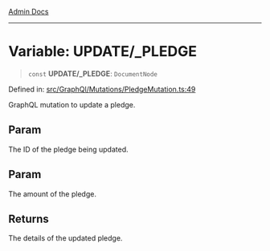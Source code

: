 [Admin Docs](/)

***

# Variable: UPDATE/_PLEDGE

> `const` **UPDATE/_PLEDGE**: `DocumentNode`

Defined in: [src/GraphQl/Mutations/PledgeMutation.ts:49](https://github.com/PalisadoesFoundation/talawa-admin/blob/main/src/GraphQl/Mutations/PledgeMutation.ts#L49)

GraphQL mutation to update a pledge.

## Param

The ID of the pledge being updated.

## Param

The amount of the pledge.

## Returns

The details of the updated pledge.
